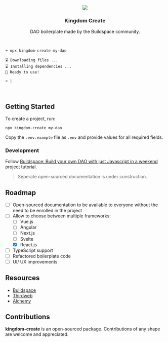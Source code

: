 <p align="center">
    <img src="https://raw.githubusercontent.com/pijus-r/dao-create/main/assets/logo.png"/>
</p>
<h3 align="center">Kingdom Create</h3>
<p align="center">DAO boilerplate made by the 
Buildspace community.</p>
<br>

```
➜ npx kingdom-create my-dao

⌛ Downloading files ...
⌛ Installing dependencies ...
🌈 Ready to use!

➜ |
```
<br>



## Getting Started

To create a project, run:

```
npx kingdom-create my-dao
```

Copy the `.env.example` file as `.env` and provide values for all required fields.


### Development

Follow [Buildspace: Build your own DAO with just Javascript in a weekend](https://app.buildspace.so/projects/COb520aae3-7925-42f4-a5e7-eaf718933766) project tutorial.

> Seperate open-sourced documentation is under construction.

## Roadmap

- [ ] Open-sourced documentation to be available to everyone without the need to be enrolled in the project
- [ ] Allow to choose between multiple frameworks:
   - [ ] Vue.js
   - [ ] Angular
   - [ ] Next.js
   - [ ] Svelte
   - [x] React.js
- [ ] TypeScript support
- [ ] Refactored boilerplate code
- [ ] UI/ UX improvements

## Resources
- [Buildspace](https://app.buildspace.so/projects/COb520aae3-7925-42f4-a5e7-eaf718933766)
- [Thirdweb](https://thirdweb.com/)
- [Alchemy](https://www.alchemy.com/)

## Contributions

****kingdom-create**** is an open-sourced package. Contributions of any shape
are welcome and appreciated.

